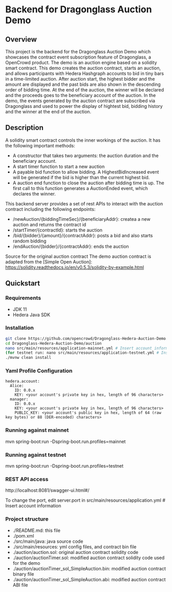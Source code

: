 # Backend for Dragonglass Auction Demo

## Overview
This project is the backend for the Dragonglass Auction Demo which showcases the contract event subscription feature of Dragonglass, a OpenCrowd product. 
The demo is an auction engine based on a solidity smart contract. 
This demo creates the auction contract, starts an auction, and allows participants with Hedera Hashgraph accounts to bid in tiny bars in a time-limited auction. 
After auction start, the highest bidder and the amount are displayed and the past bids are also shown in the descending order of bidding time. 
At the end of the auction, the winner will be declared and the proceeds goes to the beneficiary account of the auction. 
In the demo, the events generated by the auction contract are subscribed via Dragonglass and used to power the display of hightest bid, bidding history and the winner at the end of the auction.  

## Description
A solidity smart contract controls the inner workings of the auction. It has the following important methods: 

- A constructor that takes two arguments: the auction duration and the beneficiary account. 
- A start timer function to start a new auction
- A payable bid function to allow bidding. A HighestBidIncreased event will be generated if the bid is higher than the current highest bid.
- A auction end function to close the auction after bidding time is up. The first call to this function generates a AuctionEnded event, which declares the winner. 

This backend server provides a set of rest APIs to interact with the auction contract including the following endpoints: 

- /newAuction/{biddingTimeSec}/{beneficiaryAddr}: createa a new auction and returns the contract id 
- /startTimer/{contractId}: starts the auction
- /bid/{bidder}/{amount}/{contractAddr}: posts a bid and also starts random bidding
- /endAuction/{bidder}/{contractAddr}: ends the auction 

Source for the original auction contract
The demo auction contract is adapted from the
[Simple Open Auction]: https://solidity.readthedocs.io/en/v0.5.3/solidity-by-example.html

## Quickstart

### Requirements

- JDK 11
- Hedera Java SDK

### Installation
```bash
git clone https://github.com/opencrowd/Dragonglass-Hedera-Auction-Demo.git
cd Dragonglass-Hedera-Auction-Demo/auction
nano src/main/resources/application-mainnet.yml # Insert account information
(for testnet run: nano src/main/resources/application-testnet.yml # Insert account information)
./mvnw clean install
```
### Yaml Profile Configuration
```text
hedera.account:
  Alice:
    ID: 0.0.x
    KEY: <your account's private key in hex, length of 96 characters>
  manager:
    ID: 0.0.x
    KEY: <your account's private key in hex, length of 96 characters>
    PUBLIC_KEY: <your account's public key in hex, length of 64 (raw key bytes) or 88 (DER-encoded) characters>
```
### Running against mainnet
mvn spring-boot:run -Dspring-boot.run.profiles=mainnet

### Running against testnet
mvn spring-boot:run -Dspring-boot.run.profiles=testnet

### REST API access
http://localhost:8081/swagger-ui.html#/

To change the port, edit server.port in src/main/resources/application.yml # Insert account information

### Project structure
- ./README.md: this file
- ./pom.xml
- ./src/main/java: java source code
- ./src/main/resources: yml config files, and contract bin file
- ./auction/auction.sol: original auction contract solidity code
- ./auction/auctionTimer.sol: modified auction contract solidity code used for the demo
- ./auction/auctionTimer_sol_SimpleAuction.bin: modified auction contract binary file
- ./auction/auctionTimer_sol_SimpleAuction.abi: modified auction contract ABI file


